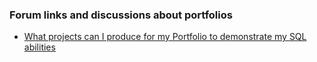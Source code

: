 ### Forum links and discussions about portfolios

- [What projects can I produce for my Portfolio to demonstrate my SQL abilities](https://www.quora.com/What-projects-can-I-produce-for-my-portfolio-to-demonstrate-my-SQL-abilities)